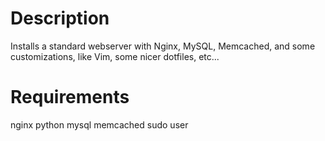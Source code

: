 # Description
Installs a standard webserver with Nginx, MySQL, Memcached, and some
customizations, like Vim, some nicer dotfiles, etc...

# Requirements
nginx python mysql memcached sudo user
